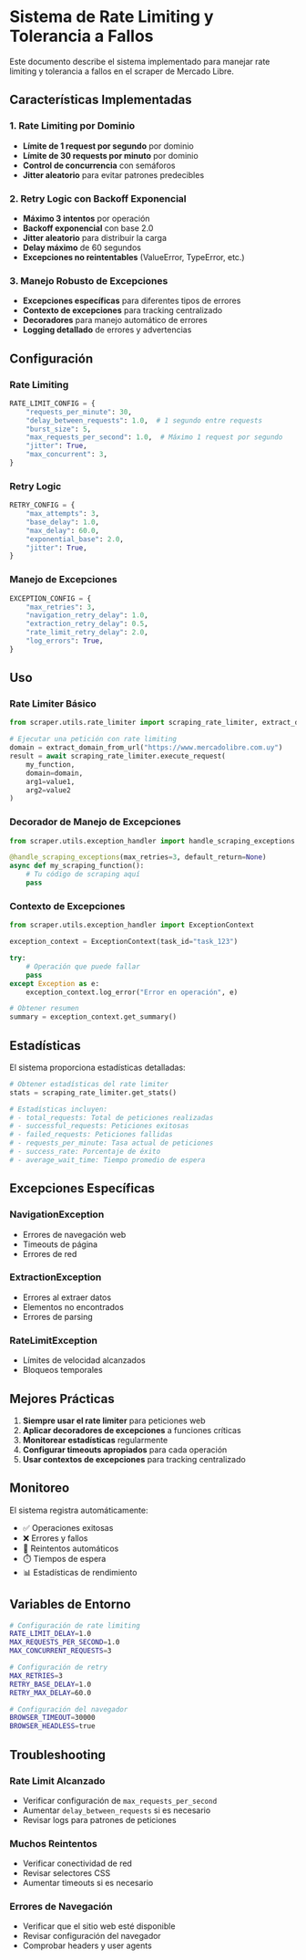 # Sistema de Rate Limiting y Tolerancia a Fallos

Este documento describe el sistema implementado para manejar rate limiting y tolerancia a fallos en el scraper de Mercado Libre.

## Características Implementadas

### 1. Rate Limiting por Dominio

- **Límite de 1 request por segundo** por dominio
- **Límite de 30 requests por minuto** por dominio
- **Control de concurrencia** con semáforos
- **Jitter aleatorio** para evitar patrones predecibles

### 2. Retry Logic con Backoff Exponencial

- **Máximo 3 intentos** por operación
- **Backoff exponencial** con base 2.0
- **Jitter aleatorio** para distribuir la carga
- **Delay máximo** de 60 segundos
- **Excepciones no reintentables** (ValueError, TypeError, etc.)

### 3. Manejo Robusto de Excepciones

- **Excepciones específicas** para diferentes tipos de errores
- **Contexto de excepciones** para tracking centralizado
- **Decoradores** para manejo automático de errores
- **Logging detallado** de errores y advertencias

## Configuración

### Rate Limiting

```python
RATE_LIMIT_CONFIG = {
    "requests_per_minute": 30,
    "delay_between_requests": 1.0,  # 1 segundo entre requests
    "burst_size": 5,
    "max_requests_per_second": 1.0,  # Máximo 1 request por segundo
    "jitter": True,
    "max_concurrent": 3,
}
```

### Retry Logic

```python
RETRY_CONFIG = {
    "max_attempts": 3,
    "base_delay": 1.0,
    "max_delay": 60.0,
    "exponential_base": 2.0,
    "jitter": True,
}
```

### Manejo de Excepciones

```python
EXCEPTION_CONFIG = {
    "max_retries": 3,
    "navigation_retry_delay": 1.0,
    "extraction_retry_delay": 0.5,
    "rate_limit_retry_delay": 2.0,
    "log_errors": True,
}
```

## Uso

### Rate Limiter Básico

```python
from scraper.utils.rate_limiter import scraping_rate_limiter, extract_domain_from_url

# Ejecutar una petición con rate limiting
domain = extract_domain_from_url("https://www.mercadolibre.com.uy")
result = await scraping_rate_limiter.execute_request(
    my_function,
    domain=domain,
    arg1=value1,
    arg2=value2
)
```

### Decorador de Manejo de Excepciones

```python
from scraper.utils.exception_handler import handle_scraping_exceptions

@handle_scraping_exceptions(max_retries=3, default_return=None)
async def my_scraping_function():
    # Tu código de scraping aquí
    pass
```

### Contexto de Excepciones

```python
from scraper.utils.exception_handler import ExceptionContext

exception_context = ExceptionContext(task_id="task_123")

try:
    # Operación que puede fallar
    pass
except Exception as e:
    exception_context.log_error("Error en operación", e)

# Obtener resumen
summary = exception_context.get_summary()
```

## Estadísticas

El sistema proporciona estadísticas detalladas:

```python
# Obtener estadísticas del rate limiter
stats = scraping_rate_limiter.get_stats()

# Estadísticas incluyen:
# - total_requests: Total de peticiones realizadas
# - successful_requests: Peticiones exitosas
# - failed_requests: Peticiones fallidas
# - requests_per_minute: Tasa actual de peticiones
# - success_rate: Porcentaje de éxito
# - average_wait_time: Tiempo promedio de espera
```

## Excepciones Específicas

### NavigationException
- Errores de navegación web
- Timeouts de página
- Errores de red

### ExtractionException
- Errores al extraer datos
- Elementos no encontrados
- Errores de parsing

### RateLimitException
- Límites de velocidad alcanzados
- Bloqueos temporales

## Mejores Prácticas

1. **Siempre usar el rate limiter** para peticiones web
2. **Aplicar decoradores de excepciones** a funciones críticas
3. **Monitorear estadísticas** regularmente
4. **Configurar timeouts apropiados** para cada operación
5. **Usar contextos de excepciones** para tracking centralizado

## Monitoreo

El sistema registra automáticamente:
- ✅ Operaciones exitosas
- ❌ Errores y fallos
- 🔄 Reintentos automáticos
- ⏱️ Tiempos de espera
- 📊 Estadísticas de rendimiento

## Variables de Entorno

```bash
# Configuración de rate limiting
RATE_LIMIT_DELAY=1.0
MAX_REQUESTS_PER_SECOND=1.0
MAX_CONCURRENT_REQUESTS=3

# Configuración de retry
MAX_RETRIES=3
RETRY_BASE_DELAY=1.0
RETRY_MAX_DELAY=60.0

# Configuración del navegador
BROWSER_TIMEOUT=30000
BROWSER_HEADLESS=true
```

## Troubleshooting

### Rate Limit Alcanzado
- Verificar configuración de `max_requests_per_second`
- Aumentar `delay_between_requests` si es necesario
- Revisar logs para patrones de peticiones

### Muchos Reintentos
- Verificar conectividad de red
- Revisar selectores CSS
- Aumentar timeouts si es necesario

### Errores de Navegación
- Verificar que el sitio web esté disponible
- Revisar configuración del navegador
- Comprobar headers y user agents
